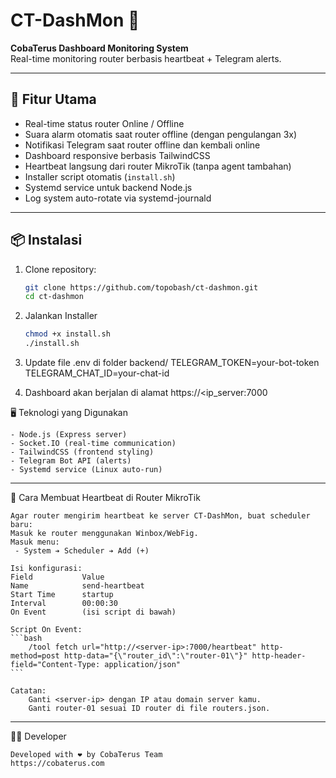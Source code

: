 # CT-DashMon 📡

**CobaTerus Dashboard Monitoring System**  
Real-time monitoring router berbasis heartbeat + Telegram alerts.

---

## 🚀 Fitur Utama

- Real-time status router Online / Offline
- Suara alarm otomatis saat router offline (dengan pengulangan 3x)
- Notifikasi Telegram saat router offline dan kembali online
- Dashboard responsive berbasis TailwindCSS
- Heartbeat langsung dari router MikroTik (tanpa agent tambahan)
- Installer script otomatis (`install.sh`)
- Systemd service untuk backend Node.js
- Log system auto-rotate via systemd-journald

---

## 📦 Instalasi

1. Clone repository:

   ```bash
   git clone https://github.com/topobash/ct-dashmon.git
   cd ct-dashmon

   ```

2. Jalankan Installer

   ```bash
   chmod +x install.sh
   ./install.sh

   ```

3. Update file .env di folder backend/
   TELEGRAM_TOKEN=your-bot-token
   TELEGRAM_CHAT_ID=your-chat-id

4. Dashboard akan berjalan di alamat
   https://<ip_server:7000

🖥️ Teknologi yang Digunakan

    - Node.js (Express server)
    - Socket.IO (real-time communication)
    - TailwindCSS (frontend styling)
    - Telegram Bot API (alerts)
    - Systemd service (Linux auto-run)

---

📡 Cara Membuat Heartbeat di Router MikroTik

    Agar router mengirim heartbeat ke server CT-DashMon, buat scheduler baru:
    Masuk ke router menggunakan Winbox/WebFig.
    Masuk menu:
     - System ➔ Scheduler ➔ Add (+)

    Isi konfigurasi:
    Field	        Value
    Name	        send-heartbeat
    Start Time	    startup
    Interval	    00:00:30
    On Event	    (isi script di bawah)

    Script On Event:
    ```bash
        /tool fetch url="http://<server-ip>:7000/heartbeat" http-method=post http-data="{\"router_id\":\"router-01\"}" http-header-field="Content-Type: application/json"
    ```

    Catatan:
        Ganti <server-ip> dengan IP atau domain server kamu.
        Ganti router-01 sesuai ID router di file routers.json.

---

👨‍💻 Developer

    Developed with ❤️ by CobaTerus Team
    https://cobaterus.com
